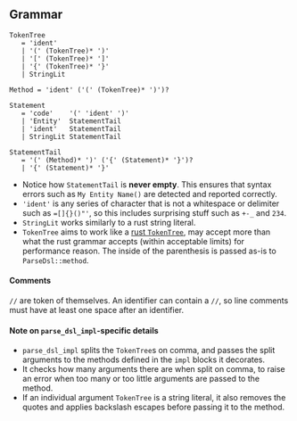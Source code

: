 ## Grammar

```ungrammar
TokenTree
   = 'ident'
   | '(' (TokenTree)* ')'
   | '[' (TokenTree)* ']'
   | '{' (TokenTree)* '}'
   | StringLit

Method = 'ident' ('(' (TokenTree)* ')')?

Statement
   = 'code'    '(' 'ident' ')'
   | 'Entity'  StatementTail
   | 'ident'   StatementTail
   | StringLit StatementTail

StatementTail
   = '(' (Method)* ')' ('{' (Statement)* '}')?
   | '{' (Statement)* '}'
```

* Notice how `StatementTail` is **never empty**. This ensures that syntax errors
  such as `My Entity Name()` are detected and reported correctly.
* `'ident'` is any series of character that is not a whitespace or delimiter such
  as `=[]{}()"'`, so this includes surprising stuff such as `+-_` and `234`.
* `StringLit` works similarly to a rust string literal.
* `TokenTree` aims to work like a [rust `TokenTree`], may accept more than what
  the rust grammar accepts (within acceptable limits) for performance reason.
  The inside of the parenthesis is passed as-is to `ParseDsl::method`.

#### Comments

`//` are token of themselves. An identifier can contain a `//`, so line comments
must have at least one space after an identifier.

#### Note on `parse_dsl_impl`-specific details

* `parse_dsl_impl` splits the `TokenTree`s on comma, and passes the split arguments
  to the methods defined in the `impl` blocks it decorates.
* It checks how many arguments there are when split on comma, to raise an error
  when too many or too little arguments are passed to the method.
* If an individual argument `TokenTree` is a string literal, it also removes the
  quotes and applies backslash escapes before passing it to the method.

[rust `TokenTree`]: https://doc.rust-lang.org/reference/macros.html#macro-invocation
